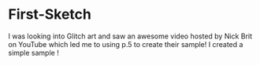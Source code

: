 # First-Sketch
I was looking into Glitch art and saw an awesome video hosted by Nick Brit on YouTube which led me to using p.5 to create their sample!
I created a simple sample !
